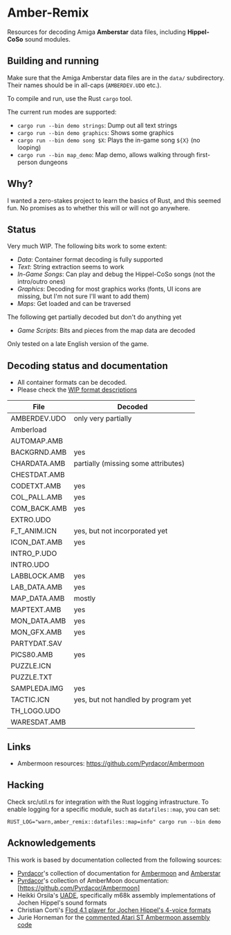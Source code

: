 # Amber-Remix

Resources for decoding Amiga **Amberstar** data files, including
**Hippel-CoSo** sound modules.

## Building and running

Make sure that the Amiga Amberstar data files are in the `data/` subdirectory.  Their
names should be in all-caps (`AMBERDEV.UDO` etc.).

To compile and run, use the Rust `cargo` tool.

The current run modes are supported:
- `cargo run --bin demo strings`: Dump out all text strings
- `cargo run --bin demo graphics`: Shows some graphics
- `cargo run --bin demo song $X`: Plays the in-game song `${X}` (no looping)
- `cargo run --bin map_demo`: Map demo, allows walking through first-person dungeons

## Why?
I wanted a zero-stakes project to learn the basics of Rust, and this
seemed fun.  No promises as to whether this will or will not go
anywhere.

## Status

Very much WIP.  The following bits work to some extent:
- *Data*: Container format decoding is fully supported
- *Text*: String extraction seems to work
- *In-Game Songs*: Can play and debug the Hippel-CoSo songs (not the intro/outro ones)
- *Graphics*: Decoding for most graphics works (fonts, UI icons are missing, but I'm not sure I'll want to add them)
- *Maps*: Get loaded and can be traversed

The following get partially decoded but don't do anything yet
- *Game Scripts*: Bits and pieces from the map data are decoded


Only tested on a late English version of the game.

## Decoding status and documentation
- All container formats can be decoded.
- Please check the [WIP format descriptions](docs/FORMATS.org)


| File         | Decoded                             |
|--------------|-------------------------------------|
| AMBERDEV.UDO | only very partially                 |
| Amberload    |                                     |
| AUTOMAP.AMB  |                                     |
| BACKGRND.AMB | yes                                 |
| CHARDATA.AMB | partially (missing some attributes) |
| CHESTDAT.AMB |                                     |
| CODETXT.AMB  | yes                                 |
| COL_PALL.AMB | yes                                 |
| COM_BACK.AMB | yes                                 |
| EXTRO.UDO    |                                     |
| F_T_ANIM.ICN | yes, but not incorporated yet       |
| ICON_DAT.AMB | yes                                 |
| INTRO_P.UDO  |                                     |
| INTRO.UDO    |                                     |
| LABBLOCK.AMB | yes                                 |
| LAB_DATA.AMB | yes                                 |
| MAP_DATA.AMB | mostly                              |
| MAPTEXT.AMB  | yes                                 |
| MON_DATA.AMB | yes                                 |
| MON_GFX.AMB  | yes                                 |
| PARTYDAT.SAV |                                     |
| PICS80.AMB   | yes                                 |
| PUZZLE.ICN   |                                     |
| PUZZLE.TXT   |                                     |
| SAMPLEDA.IMG | yes                                 |
| TACTIC.ICN   | yes, but not handled by program yet |
| TH_LOGO.UDO  |                                     |
| WARESDAT.AMB |                                     |

## Links
- Ambermoon resources: https://github.com/Pyrdacor/Ambermoon

## Hacking
Check src/util.rs for integration with the Rust logging infrastructure.  To enable logging for a specific module,
such as `datafiles::map`, you can set:
```
RUST_LOG="warn,amber_remix::datafiles::map=info" cargo run --bin demo
```

## Acknowledgements
This work is based by documentation collected from the following
sources:
- [Pyrdacor](https://www.pyrdacor.net)'s collection of documentation for [Ambermoon](https://github.com/Pyrdacor/Ambermoon) and [Amberstar](https://github.com/Pyrdacor/Amberstar)
- [Pyrdacor](https://www.pyrdacor.net)'s collection of AmberMoon documentation: [https://github.com/Pyrdacor/Ambermoon]
- Heikki Orsila's [UADE](https://zakalwe.fi/uade/), specifically m68k assembly implementations of Jochen Hippel's sound formats
- Christian Corti's [Flod 4.1 player for Jochen Hippel's 4-voice formats](https://github.com/photonstorm/Flod/blob/master/Flod%204.1/neoart/flod/hippel/JHPlayer.as)
- Jurie Horneman for the [commented Atari ST Ambermoon assembly code](https://github.com/jhorneman/amberstar)
